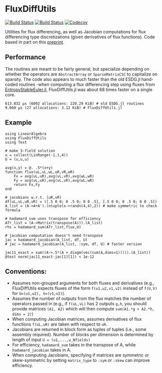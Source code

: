 # FluxDiffUtils

[![Build Status](https://travis-ci.com/jlchan/FluxDiffUtils.jl.svg?branch=master)](https://travis-ci.com/jlchan/FluxDiffUtils.jl)
[![Build Status](https://ci.appveyor.com/api/projects/status/github/jlchan/FluxDiffUtils.jl?svg=true)](https://ci.appveyor.com/project/jlchan/FluxDiffUtils-jl)
[![Codecov](https://codecov.io/gh/jlchan/FluxDiffUtils.jl/branch/master/graph/badge.svg)](https://codecov.io/gh/jlchan/FluxDiffUtils.jl)

Utilities for flux differencing, as well as Jacobian computations for flux differencing type discretizations (given derivatives of flux functions). Code based in part on this [preprint](https://arxiv.org/abs/2006.07504).

## Performance

The routines are meant to be fairly general, but specialize depending on whether the operators are `AbstractArray` or `SparseMatrixCSC` to capitalize on sparsity. The code also appears to much faster than the old ESDG.jl hand-coded routines -when computing a flux differencing step using fluxes from [EntropyStableEuler.jl](https://github.com/jlchan/EntropyStableEuler.jl), FluxDiffUtils.jl was about 68 times faster on a single core.
```
613.832 μs (6092 allocations: 220.29 KiB) # old ESDG.jl routines
9.060 μs (27 allocations: 3.12 KiB) # FluxDiffUtils.jl
```

## Example
```
using LinearAlgebra
using FluxDiffUtils
using Test

# make 3-field solution
u = collect(LinRange(-1,1,4))
U = (u,u,u)

avg(x,y) = @. .5*(x+y)
function flux(uL,vL,wL,uR,vR,wR)
    Fx = avg(uL,uR),avg(vL,vR),avg(wL,wR)
    Fy = avg(uL,uR),avg(vL,vR),avg(wL,wR)
    return Fx,Fy
end

# jacobians w.r.t. (uR,vR)
df(uL,vL,uR,vR) = ([.5 0 0; 0 .5 0; 0 0 .5], [.5 0 0; 0 .5 0; 0 0 .5])
A_list = (A->A+A').(ntuple(x->randn(4,4),2)) # make symmetric to check formula

# hadamard_sum uses transpose for efficiency
ATr_list = (A->Matrix(transpose(A))).(A_list)
rhs = hadamard_sum(ATr_list,flux,U)

# jacobian computation doesn't need transpose
jac = hadamard_jacobian(A_list, df, U)
# jac = hadamard_jacobian(A_list, :sym, df, U) # faster version

jac11_exact = sum((A->.5*(A + diagm(vec(sum(A,dims=1))))).(A_list))
@test norm(jac11_exact-jac[1][1]) < 1e-12
```

## Conventions:
- Assumes non-grouped arguments for both fluxes and derivatives (e.g., FluxDiffUtils expects fluxes of the form `f(u1,u2,v1,v2)` instead of `f(U,V)` for `U=(u1,u2), V=(v1,v2)`).
- Assumes the number of outputs from the flux matches the number of operators passed in (e.g., if `f(uL,vL)` has 2 outputs `g,h`, you should provide matrices `(A1, A2)` which will then compute `sum(A1.*g + A2.*h, dims = 2)`)
- When computing Jacobian matrices, assumes derivatives of flux functions `f(uL,uR)` are taken with respect to `uR`.
- Jacobians are returned in block form as tuples of tuples (i.e., some assembly required). Number of blocks per dimension is determined by length of input `U = (u1,...,u_Nfields)`
- For efficiency, `hadamard_sum` takes in the transpose of A, while `hadamard_jacobian` takes in A.
- When computing Jacobians, specifying if matrices are symmetric or skew-symmetric by setting `matrix_type` to `:sym` or `:skew` can improve efficiency.
